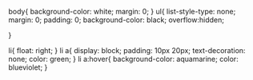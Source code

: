 body{
    background-color: white;
    margin: 0;
}
ul{
    list-style-type: none;
    margin: 0;
    padding: 0;
    background-color: black;
    overflow:hidden;

}

li{
    float: right;
}
li a{
    display: block;
    padding: 10px 20px;
    text-decoration: none;
    color: green;
}
li a:hover{
    background-color: aquamarine;
    color: blueviolet;
}
